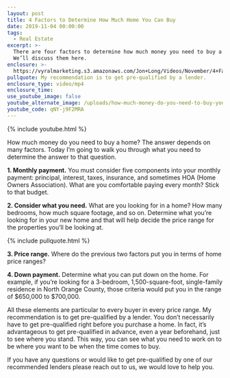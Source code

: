 ```yaml
---
layout: post
title: 4 Factors to Determine How Much Home You Can Buy
date: 2019-11-04 00:00:00
tags:
  - Real Estate
excerpt: >-
  There are four factors to determine how much money you need to buy a home.
  We’ll discuss them here.
enclosure: >-
  https://vyralmarketing.s3.amazonaws.com/Jon+Long/Videos/November/4+Factors+to+Determine+How+Much+Home+You+Can+Buy.mp4
pullquote: My recommendation is to get pre-qualified by a lender.
enclosure_type: video/mp4
enclosure_time:
use_youtube_image: false
youtube_alternate_image: /uploads/how-much-money-do-you-need-to-buy-youtube.jpg
youtube_code: qNY-j9F2MRA
---
```


{% include youtube.html %}

How much money do you need to buy a home? The answer depends on many factors. Today I’m going to walk you through what you need to determine the answer to that question.&nbsp;

**1\. Monthly payment.** You must consider five components into your monthly payment: principal, interest, taxes, insurance, and sometimes HOA (Home Owners Association). What are you comfortable paying every month? Stick to that budget.&nbsp;

**2\. Consider what you need.** What are you looking for in a home? How many bedrooms, how much square footage, and so on. Determine what you’re looking for in your new home and that will help decide the price range for the properties you’ll be looking at.

{% include pullquote.html %}

**3\. Price range.** Where do the previous two factors put you in terms of home price ranges?&nbsp;

**4\. Down payment.** Determine what you can put down on the home. For example, if you’re looking for a 3-bedroom, 1,500-square-foot, single-family residence in North Orange County, those criteria would put you in the range of $650,000 to $700,000.&nbsp;

All these elements are particular to every buyer in every price range. My recommendation is to get pre-qualified by a lender. You don’t necessarily have to get pre-qualified right before you purchase a home. In fact, it’s advantageous to get pre-qualified in advance, even a year beforehand, just to see where you stand. This way, you can see what you need to work on to be where you want to be when the time comes to buy.&nbsp;

If you have any questions or would like to get pre-qualified by one of our recommended lenders please reach out to us, we would love to help you.
